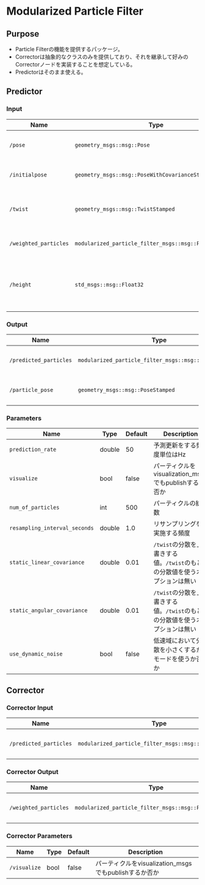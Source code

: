# Modularized Particle Filter

## Purpose

- Particle Filterの機能を提供するパッケージ。
- Correctorは抽象的なクラスのみを提供しており、それを継承して好みのCorrectorノードを実装することを想定している。
- Predictorはそのまま使える。

## Predictor

### Input

| Name         | Type                      | Description           |
| ------------ | ------------------------- | --------------------- |
| `/pose` | `geometry_msgs::msg::Pose` | パーティクルの初期値位置指定用 |
| `/initialpose` | `geometry_msgs::msg::PoseWithCovarianceStamped` | パーティクルの初期値位置指定用 |
| `/twist` | `geometry_msgs::msg::TwistStamped` | 予測更新の速度と角速度を受け取る |
| `/weighted_particles` | `modularized_particle_filter_msgs::msg::ParticleArray` | 重み付けされたパーティクル |
| `/height` | `std_msgs::msg::Float32` | ground height (optional) パーティクルの高さを指定する |

### Output

| Name              | Type                                 | Description                                              |
| ----------------- | ------------------------------------ | -------------------------------------------------------- |
| `/predicted_particles` | `modularized_particle_filter_msgs::msg::ParticleArray` | 予測更新されたパーティクル |
| `/particle_pose` | `geometry_msgs::msg::PoseStamped` | パーティクルの重みつき平均 |

### Parameters

| Name                     | Type    | Default | Description                                                                         |
| ------------------------ | ------- | ------- | ----------------------------------------------------------------------------------- |
| `prediction_rate`  | double| 50 | 予測更新をする頻度単位はHz |
| `visualize`  | bool | false   | パーティクルをvisualization_msgsでもpublishするか否か |
| `num_of_particles`      | int | 500     | パーティクルの総数 |
| `resampling_interval_seconds` | double  | 1.0     |  リサンプリングを実施する頻度 |
| `static_linear_covariance` | double | 0.01| `/twist`の分散を上書きする値。`/twist`のもとの分散値を使うオプションは無い|
| `static_angular_covariance`| double | 0.01| `/twist`の分散を上書きする値。`/twist`のもとの分散値を使うオプションは無い|
| `use_dynamic_noise`| bool | false | 低速域において分散を小さくするかモードを使うか否か|

## Corrector

### Corrector Input

| Name         | Type                      | Description           |
| ------------ | ------------------------- | --------------------- |
| `/predicted_particles` | `modularized_particle_filter_msgs::msg::ParticleArray` | 予測更新されたパーティクル |

### Corrector Output

| Name              | Type                                 | Description                                              |
| ----------------- | ------------------------------------ | -------------------------------------------------------- |
| `/weighted_particles` | `modularized_particle_filter_msgs::msg::ParticleArray` | 重み付けされたパーティクル |

### Corrector Parameters

| Name                     | Type    | Default | Description                                                                         |
| ------------------------ | ------- | ------- | ----------------------------------------------------------------------------------- |
| `/visualize`  | bool | false   | パーティクルをvisualization_msgsでもpublishするか否か |
